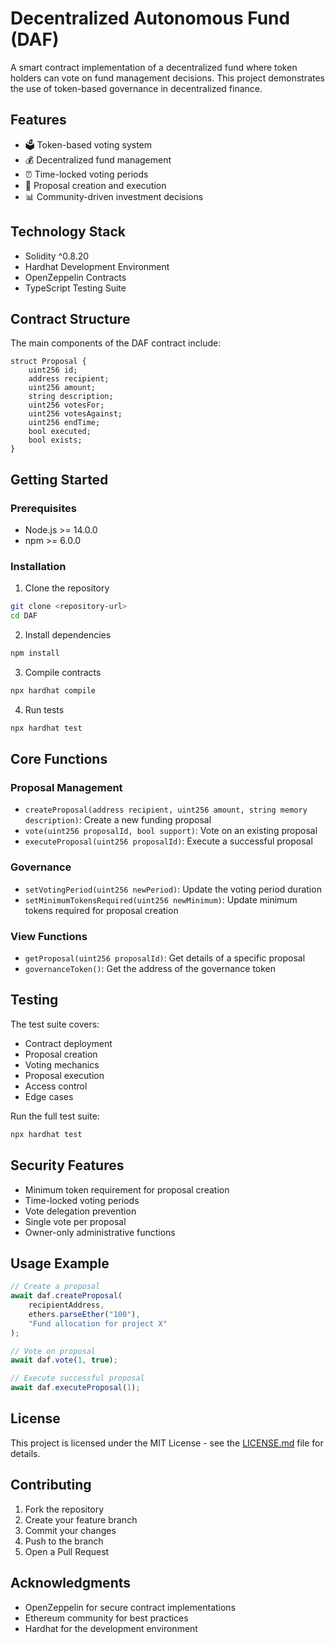 # Decentralized Autonomous Fund (DAF)

A smart contract implementation of a decentralized fund where token holders can vote on fund management decisions. This project demonstrates the use of token-based governance in decentralized finance.

## Features

- 🗳️ Token-based voting system
- 💰 Decentralized fund management
- ⏰ Time-locked voting periods
- 🔐 Proposal creation and execution
- 📊 Community-driven investment decisions

## Technology Stack

- Solidity ^0.8.20
- Hardhat Development Environment
- OpenZeppelin Contracts
- TypeScript Testing Suite

## Contract Structure

The main components of the DAF contract include:

```solidity
struct Proposal {
    uint256 id;
    address recipient;
    uint256 amount;
    string description;
    uint256 votesFor;
    uint256 votesAgainst;
    uint256 endTime;
    bool executed;
    bool exists;
}
```

## Getting Started

### Prerequisites

- Node.js >= 14.0.0
- npm >= 6.0.0

### Installation

1. Clone the repository
```bash
git clone <repository-url>
cd DAF
```

2. Install dependencies
```bash
npm install
```

3. Compile contracts
```bash
npx hardhat compile
```

4. Run tests
```bash
npx hardhat test
```

## Core Functions

### Proposal Management

- `createProposal(address recipient, uint256 amount, string memory description)`: Create a new funding proposal
- `vote(uint256 proposalId, bool support)`: Vote on an existing proposal
- `executeProposal(uint256 proposalId)`: Execute a successful proposal

### Governance

- `setVotingPeriod(uint256 newPeriod)`: Update the voting period duration
- `setMinimumTokensRequired(uint256 newMinimum)`: Update minimum tokens required for proposal creation

### View Functions

- `getProposal(uint256 proposalId)`: Get details of a specific proposal
- `governanceToken()`: Get the address of the governance token

## Testing

The test suite covers:

- Contract deployment
- Proposal creation
- Voting mechanics
- Proposal execution
- Access control
- Edge cases

Run the full test suite:
```bash
npx hardhat test
```

## Security Features

- Minimum token requirement for proposal creation
- Time-locked voting periods
- Vote delegation prevention
- Single vote per proposal
- Owner-only administrative functions

## Usage Example

```javascript
// Create a proposal
await daf.createProposal(
    recipientAddress,
    ethers.parseEther("100"),
    "Fund allocation for project X"
);

// Vote on proposal
await daf.vote(1, true);

// Execute successful proposal
await daf.executeProposal(1);
```

## License

This project is licensed under the MIT License - see the [LICENSE.md](LICENSE.md) file for details.

## Contributing

1. Fork the repository
2. Create your feature branch
3. Commit your changes
4. Push to the branch
5. Open a Pull Request

## Acknowledgments

- OpenZeppelin for secure contract implementations
- Ethereum community for best practices
- Hardhat for the development environment
